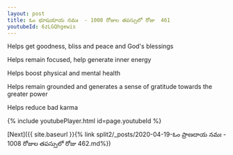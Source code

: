 ```yaml
---
layout: post
title: ఓం భూషయాయ నమః  - 1008 రోజుల తపస్సులో రోజు  461
youtubeId: 6zLGQhgewis
---
```

 
 
Helps get goodness, bliss and peace and God's blessings
 
Helps remain focused, help generate inner energy 
 
Helps boost physical and mental health 
 
Helps remain grounded and generates a sense of gratitude towards the greater power 
 
Helps reduce bad karma
 
 
 
 


{% include youtubePlayer.html id=page.youtubeId %}
 
[Next]({{ site.baseurl }}{% link  split2/_posts/2020-04-19-ఓం ప్రాణదాయ నమః  - 1008 రోజుల తపస్సులో రోజు  462.md%})
 
